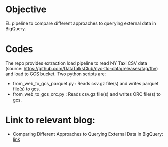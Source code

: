 # Objective

EL pipeline to compare different approaches to querying external data in BigQuery.

# Codes

The repo provides extraction load pipeline to read NY Taxi CSV data (source: https://github.com/DataTalksClub/nyc-tlc-data/releases/tag/fhv) and load to GCS bucket. Two python scripts are:

* from_web_to_gcs_parquet.py : Reads csv.gz file(s) and writes parquet file(s) to gcs.
* from_web_to_gcs_orc.py : Reads csv.gz file(s) and writes ORC file(s) to gcs.

# Link to relevant blog:
* Comparing Different Approaches to Querying External Data in BigQuery: [link](https://mahdimoosa.substack.com/p/comparing-different-approaches-to)